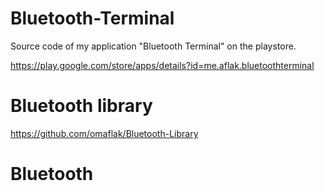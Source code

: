 # Bluetooth-Terminal
Source code of my application "Bluetooth Terminal" on the playstore.

https://play.google.com/store/apps/details?id=me.aflak.bluetoothterminal

# Bluetooth library

https://github.com/omaflak/Bluetooth-Library
# Bluetooth
